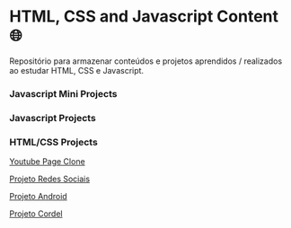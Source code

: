 # HTML, CSS and Javascript Content 🌐

Repositório para armazenar conteúdos e projetos aprendidos / realizados ao estudar HTML, CSS e Javascript.

### Javascript Mini Projects

### Javascript  Projects

### HTML/CSS Projects
<a href="https://1larissa.github.io/html-css-javascript/html-css/modulo-5/youtube-page-clone/d015/index.html">Youtube Page Clone</a>

<a href="https://1larissa.github.io/html-css-javascript/html-css/modulo-4/desafios/d015/index.html">Projeto Redes Sociais</a>

<a href="https://1larissa.github.io/html-css-javascript/html-css/modulo-2/desafios/d010/index.html">Projeto Android</a>

<a href="https://1larissa.github.io/html-css-javascript/html-css/modulo-3/desafios/d012">Projeto Cordel</a>




